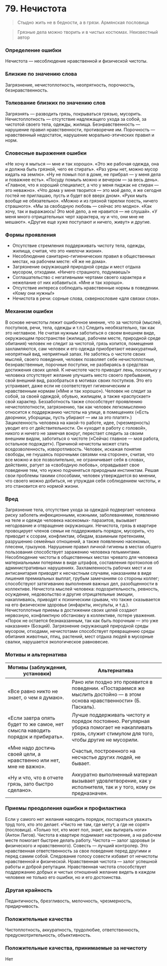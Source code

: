 # 79. Нечистота
>Стыдно жить не в бедности, а в грязи.
Армянская пословица

>Грязные дела можно творить и в чистых костюмах.
Неизвестный автор

### Определение ошибки
Нечистота — несоблюдение нравственной и физической чистоты.

### Близкие по значению слова
Загрязнение, нечистоплотность, неопрятность, порочность, безнравственность.

### Толкование близких по значению слов
Загрязнять — разводить грязь, покрываться грязью, мусорить.
Нечистоплотность — отсутствие надлежащего ухода за собой, за чистотой своего тела, одежды, жилища.
Безнравственность — нарушение правил нравственности, противоречие им.
Порочность — нравственный недостаток, нарушение морально-этических правил и норм.

### Словесные выражения ошибки
«Не хочу я мыться — мне и так хорошо».
«Это же рабочая одежда, она и должна быть грязной, чего ее стирать».
«Раз урны нет, можно мусор кидать на землю».
«Ну не помыл пол в доме, не прибрал — у меня дела и поважнее есть».
«Посуду помыть можно и вечером — за весь день».
«Главное, что я хороший специалист, а что у меня пиджак не стиран — это неважно».
«Что дома у меня творится — это моё дело, я же сегодня гостей не приглашаю, пусть и будет всё вверх дном».
«Руки мыть вообще не обязательно».
«Можно и из грязной тарелки поесть, ничего страшного».
«Мы за свободную любовь — сейчас это модно».
«Как хочу, так и выражаюсь! Это моё дело, а не нравится — не слушай».
«У меня много отрицательных черт характера, ну и что, они мне не мешают».
«Другие еще хуже поступают и ничего, живут» и другие.

### Формы проявления
* Отсутствие стремления поддерживать чистоту тела, одежды, жилища, считая, что это «мелочи жизни».
* Несоблюдение санитарно-гигиенических правил в общественных местах, на рабочем месте: «Я же не дома».
* Загрязнение окружающей природной среды и мест отдыха мусором, отходами. «Ничего страшного, подумаешь!»
* Соглашательство с негативными чертами своего характера и нежелание от них избавиться. «Мне и так хорошо».
* Отсутствие интереса соблюдать нравственные нормы в поведении. «Кому они нужны!»
* Нечистота в речи: сорные слова, сквернословие «для связки слов».

### Механизм ошибки
В основе нечистоты лежит ошибочное мнение, что за чистотой (мыслей, поступков, речи, тела, одежды и т.п.) Следить необязательно, так как это неглавное. Не считая нужным заботиться о своем внешнем виде, окружающем пространстве (жилище, рабочем месте, природной среде обитания) человек не следит за чистотой, грязь копится, помещения захламляются, сам человек и его одежда приобретают неаккуратный, неопрятный вид, неприятный запах. Не заботясь о чистоте своих мыслей, своего поведения, человек позволяет себе нечистоплотные, безнравственные, порочные поступки, не разбираясь в средствах достижения своих целей.
К нечистоте часто приводит лень, поскольку у человека отсутствует желание улучшить место своего пребывания, свой внешний вид, разобраться в мотивах своих поступков. Это его устраивает, даже если не соответствует гигиеническим и нравственным нормам («Мне и так хорошо»). Человек не следит за собой, за своей одеждой, обувью, жилищем, а также «распускает» свой характер.
Беззаботность также способствует проявлению нечистоплотности, загрязнению, так как человек легкомысленно относится к поддержанию чистоты на улице, в помещениях («Есть дворники, уборщицы, пусть убирают — им за это платят».)
Зацикленность человека на какой-то работе, идее, (чрезмерность) уводит его от действительности. Он «уходит в работу с головой», никого и ничего не замечая вокруг, перестает следить за своим внешним видом, заботиться о чистоте («Сейчас главное — моя работа, остальное подождет»).
Причиной нечистоты может стать вседозволенность, изворотливость. Человек, искажая понятие свободы, не гнушаясь порочными связями «на стороне», считая, что все можно и все позволительно, не ограничивает себя в словах, действиях, ратует за «свободную любовь», оправдывает свое поведение тем, что нужно подчиняться природным инстинктам.
Решая свои проблемы такими способами, человек утверждается во мнении, что своего можно добиться, не утруждая себя соблюдением чистоты, и это становится его нормой жизни.

### Вред
Загрязнение тела, отсутствие ухода за одеждой подвергает человека риску заболеть инфекционными, кожными, заболеваниями, появлению на теле и одежде человека насекомых- паразитов, вызывает негодование и отвращение окружающих.
Нечистота, грязь в квартире провоцирует членов семьи не поддерживать порядок, мусорить, что приводит к ссорам, конфликтам, обидам, взаимным претензиям, разрушению семейных отношений, а также появлению насекомых, плесени, грызунов.
Нарушение правил личной гигиены в местах общего пользования способствует заражению человека гельминтами.
Несоблюдение чистоты в общественных местах чревато для человека материальными потерями в виде штрафов, составления протоколов об административных нарушениях.
Захламленность рабочих мест и их антисанитария приводят к несчастным случаям, наказаниям в виде лишения премиальных выплат, грубым замечаниям со стороны коллег; способствуют затягиванию выполнения важных дел, разобщенности в коллективе.
Нечистота мыслей человека: подозрительность, ревность, осуждение, недовольство и другие отрицательные эмоции, накапливаясь, приводят к психическим срывам, что также сказывается на его физическом здоровье (инфаркты, инсульты, и т.д.).
Нечистоплотные приемы в достижении своих целей создают нервозную, конфликтную обстановку в коллективе, потере уважения. «Порок не остается безнаказанным, так как быть порочным — это уже наказание» (Боэций).
Загрязнение окружающей природной среды мусором, отходами, нечистотами способствует превращению среды обитания животных, птиц, растений, мест отдыха людей в мусорные свалки, нарушается экологическое равновесие.

### Мотивы и альтернатива
Мотивы (заблуждения, установки) | Альтернатива
---|---
«Все равно никто не знает, о чем я думаю».	| Рано или поздно это проявится в поведении. «Постараемся же мыслить достойно — в этом основа нравственности» (Б. Паскаль).
«Если завтра опять будет то же самое, нет смысла наводить порядок и прибирать».	| Лучше поддерживать чистоту и порядок постоянно. Регулярная уборка помогает не накапливать грязь, служит стимулом для того, чтобы другие не мусорили.
«Мне надо достичь своей цели, а нравственно или нет, мне не важно».	| Счастья, построенного на несчастье других людей, не бывает.
«Ну и что, что в отчете грязь, зато быстро сделано». | Аккуратно выполненный материал вызывает удовлетворение, как у исполнителя, так и у того, кому он предназначен.

### Приемы преодоления ошибки и профилактика
Если у самого нет желания наводить порядок, постараться уважать труд того, кто это делает. «Чисто не там, где метут, а где не сорят» (пословица). «Только тот, кто моет пол, знает, как вытирать ноги» (Антон Лигов).
Чистота в квартире поднимает настроение, а на рабочем месте помогает быстрее делать работу.
Чистота — залог здоровья (и физического и нравственного).
Совесть — лучший контролер. Это нравственная ответственность за свое поведение перед другими и перед самим собой. Следование голосу совести избавит от нечистоты нравственной и физической.
Нравственная чистота — залог успешной работы и доброй репутации.
Нравственная чистота способствует поддержанию добрых и чистых отношений желание видеть в каждом человеке не только его ошибки, но и его достоинства.

### Другая крайность
Педантичность, брезгливость, мелочность, чрезмерность, придирчивость.

### Положительные качества
Чистоплотность, аккуратность, трудолюбие, ответственность, предусмотрительность, объективность.

### Положительные качества, принимаемые за нечистоту
Нет 

